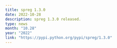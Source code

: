 ```yaml
---
title: spreg 1.3.0
date: 2022-10-28
description: spreg 1.3.0 released.
type: news
month: "10.28"
year: "2022"
link: "https://pypi.python.org/pypi/spreg/1.3.0"
---
```

